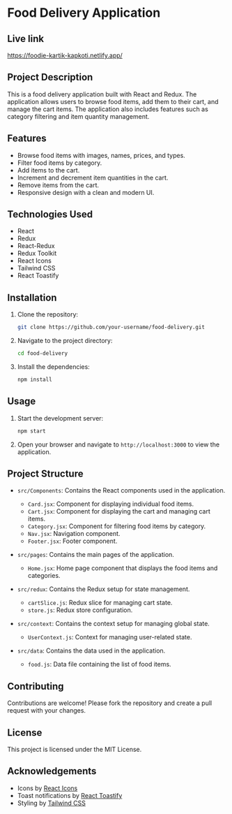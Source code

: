 # Food Delivery Application

## Live link
https://foodie-kartik-kapkoti.netlify.app/

## Project Description

This is a food delivery application built with React and Redux. The application allows users to browse food items, add them to their cart, and manage the cart items. The application also includes features such as category filtering and item quantity management.

## Features

- Browse food items with images, names, prices, and types.
- Filter food items by category.
- Add items to the cart.
- Increment and decrement item quantities in the cart.
- Remove items from the cart.
- Responsive design with a clean and modern UI.

## Technologies Used

- React
- Redux
- React-Redux
- Redux Toolkit
- React Icons
- Tailwind CSS
- React Toastify

## Installation

1. Clone the repository:
   ```bash
   git clone https://github.com/your-username/food-delivery.git
   ```

2. Navigate to the project directory:
   ```bash
   cd food-delivery
   ```

3. Install the dependencies:
   ```bash
   npm install
   ```

## Usage

1. Start the development server:
   ```bash
   npm start
   ```

2. Open your browser and navigate to `http://localhost:3000` to view the application.

## Project Structure

- `src/Components`: Contains the React components used in the application.
  - `Card.jsx`: Component for displaying individual food items.
  - `Cart.jsx`: Component for displaying the cart and managing cart items.
  - `Category.jsx`: Component for filtering food items by category.
  - `Nav.jsx`: Navigation component.
  - `Footer.jsx`: Footer component.

- `src/pages`: Contains the main pages of the application.
  - `Home.jsx`: Home page component that displays the food items and categories.

- `src/redux`: Contains the Redux setup for state management.
  - `cartSlice.js`: Redux slice for managing cart state.
  - `store.js`: Redux store configuration.

- `src/context`: Contains the context setup for managing global state.
  - `UserContext.js`: Context for managing user-related state.

- `src/data`: Contains the data used in the application.
  - `food.js`: Data file containing the list of food items.

## Contributing

Contributions are welcome! Please fork the repository and create a pull request with your changes.

## License

This project is licensed under the MIT License.

## Acknowledgements

- Icons by [React Icons](https://react-icons.github.io/react-icons/)
- Toast notifications by [React Toastify](https://fkhadra.github.io/react-toastify/)
- Styling by [Tailwind CSS](https://tailwindcss.com/)
